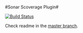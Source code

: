 #Sonar Scoverage Plugin#

[![Build Status](https://travis-ci.org/RadoBuransky/sonar-scoverage-plugin.png?branch=sonar3.5.1)](https://travis-ci.org/RadoBuransky/sonar-scoverage-plugin)

Check readme in the [master branch](https://github.com/RadoBuransky/sonar-scoverage-plugin).
